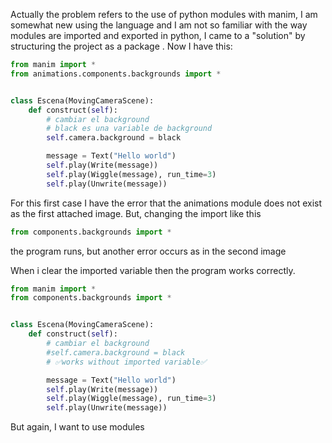 Actually the problem refers to the use of python modules with manim, I am somewhat new using the language and I am not so familiar with the way modules are imported and exported in python, I came to a "solution" by structuring the project as a package . Now I have this:
```python
from manim import *
from animations.components.backgrounds import *


class Escena(MovingCameraScene):
    def construct(self):
        # cambiar el background
        # black es una variable de background
        self.camera.background = black

        message = Text("Hello world")
        self.play(Write(message))
        self.play(Wiggle(message), run_time=3)
        self.play(Unwrite(message))

```
For this first case I have the error that the animations module does not exist as the first attached image. But, changing the import like this
```python
from components.backgrounds import *
```
the program runs, but another error occurs as in the second image

When i clear the imported variable then the program works correctly.
```python
from manim import *
from components.backgrounds import *


class Escena(MovingCameraScene):
    def construct(self):
        # cambiar el background
        #self.camera.background = black
        # ✅works without imported variable✅

        message = Text("Hello world")
        self.play(Write(message))
        self.play(Wiggle(message), run_time=3)
        self.play(Unwrite(message))
```
But again, I want to use modules
